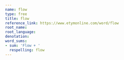```yaml
---
name: flow
type: free
title: flow
reference_link: https://www.etymonline.com/word/flow
root_name: 
root_language: 
denotation: 
word_sums:
- sum: 'Flow + '
  respelling: flow
---
```

